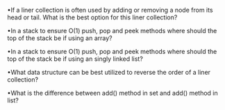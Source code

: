 •If a liner collection is often used by adding or removing a node from its head or tail. What is the best option for this liner collection?

•In a stack to ensure O(1) push, pop and peek methods where should the top of the stack be if using an array?

•In a stack to ensure O(1) push, pop and peek methods where should the top of the stack be if using an singly linked list?

•What data structure can be best utilized to reverse the order of a liner collection?

•What is the difference between add() method in set and add() method in list?